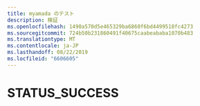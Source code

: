 ```yaml
---
title: myamada のテスト
description: 検証
ms.openlocfilehash: 1490a570d5e465329ba6860f6bd4499518fc4273
ms.sourcegitcommit: 724b50b231860491f40675caabeababa1070b483
ms.translationtype: MT
ms.contentlocale: ja-JP
ms.lasthandoff: 08/22/2019
ms.locfileid: "6606605"
---
```

# <a name="status_success"></a>STATUS_SUCCESS 

